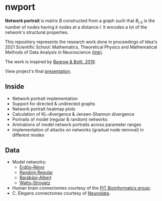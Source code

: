 # nwport

**Network portrait** is matrix $B$ constructed from a graph such that $B_{l,k}$ is the number of nodes having $k$ nodes at a distance $l$. It encodes a lot of the network's structural properties.

This repository represents the research work done in proceedings of Idea's 2021 Scientific School: Mathematics, Theoretical Physics and Mathematical Methods of Data Analysis in Neuroscience [(link)](https://brain.scientificideas.org/sirius-school/en).

The work is inspired by [Bagrow & Bollt, 2019](https://doi.org/10.1007/s41109-019-0156-x).

View project's final [presentation](https://docs.google.com/presentation/d/1HKaksL892e7ukNYzRvHkvWK-PFPo3V-RFO6PCoXvQMs/edit?usp=sharing).



## Inside
- Network portrait implementation
- Support for directed & undirected graphs
- Network portrait heatmap plots
- Calculation of KL-divergence & Jensen-Shannon divergence
- Portraits of model (regular & random) networks
- Animations of model network portraits across parameter ranges
- Implementation of attacks on networks (gradual node removal) in different modes

## Data
- Model networks:
  - [Erdős–Rényi](https://en.wikipedia.org/wiki/Erd%C5%91s%E2%80%93R%C3%A9nyi_model)
  - [Random Regular](https://en.wikipedia.org/wiki/Random_regular_graph)
  - [Barabási–Albert](https://en.wikipedia.org/wiki/Barab%C3%A1si%E2%80%93Albert_model)
  - [Watts–Strogatz](https://en.wikipedia.org/wiki/Watts%E2%80%93Strogatz_model)
- Human brain connectomes courtesy of the [PIT Bioinformatics group](https://braingraph.org/cms/download-pit-group-connectomes/);
- C. Elegans connectomes courtesy of [Neurodata](https://neurodata.io/project/connectomes/).
